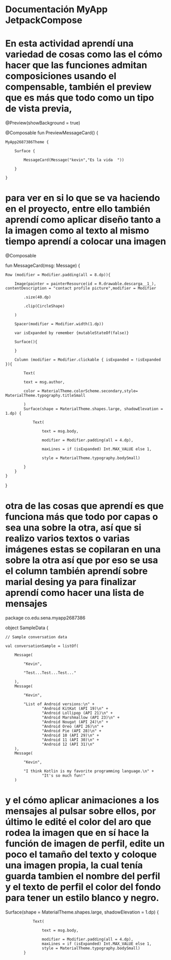 # Documentación MyApp JetpackCompose

# En esta actividad aprendí una variedad de cosas como las el cómo hacer que las funciones admitan composiciones usando el compensable, también el preview que es más que todo como un tipo de vista previa,

@Preview(showBackground = true)

@Composable
fun PreviewMessageCard() {

    MyApp2687386Theme {
    
        Surface {
        
            MessageCard(Message("kevin","Es la vida  "))
            
        }
        
    }  



# para ver en si lo que se va haciendo en el proyecto, entre ello también aprendí como aplicar diseño tanto a la imagen como al texto al mismo tiempo aprendí a colocar una imagen

@Composable

fun MessageCard(msg: Message) {

    Row (modifier = Modifier.padding(all = 8.dp)){
    
        Image(painter = painterResource(id = R.drawable.descarga__1_), contentDescription = "contact profile picture",modifier = Modifier
        
            .size(40.dp)
            
            .clip(CircleShape)
            
        )
        
        Spacer(modifier = Modifier.width(1.dp))
        
        var isExpanded by remember {mutableStateOf(false)}
        
        Surface(){
        
        }

        Column (modifier = Modifier.clickable { isExpanded = !isExpanded }){
        
            Text(
            
            text = msg.author,
            
            color = MaterialTheme.colorScheme.secondary,style= MaterialTheme.typography.titleSmall
            
            )
            Surface(shape = MaterialTheme.shapes.large, shadowElevation = 1.dp) {
            
                Text(
                
                    text = msg.body,
                    
                    modifier = Modifier.padding(all = 4.dp),
                    
                    maxLines = if (isExpanded) Int.MAX_VALUE else 1,
                    
                    style = MaterialTheme.typography.bodySmall)
                    
            }
        }
    }
}


# otra de las cosas que aprendí es que funciona más que todo por capas o sea una sobre la otra, así que si realizo varios textos o varias imágenes estas se copilaran en una sobre la otra así que por eso se usa el column también aprendí sobre marial desing ya para finalizar aprendí como hacer una lista de mensajes

package co.edu.sena.myapp2687386

object SampleData {

    // Sample conversation data
    
    val conversationSample = listOf(
    
        Message(
        
            "Kevin",
            
            "Test...Test...Test..."
            
        ),
        Message(
        
            "Kevin",
            
            "List of Android versions:\n" +
                    "Android KitKat (API 19)\n" +
                    "Android Lollipop (API 21)\n" +
                    "Android Marshmallow (API 23)\n" +
                    "Android Nougat (API 24)\n" +
                    "Android Oreo (API 26)\n" +
                    "Android Pie (API 28)\n" +
                    "Android 10 (API 29)\n" +
                    "Android 11 (API 30)\n" +
                    "Android 12 (API 31)\n"
        ),
        Message(
        
            "Kevin",
            
            "I think Kotlin is my favorite programming language.\n" +
                    "It's so much fun!"
        )

# y el cómo aplicar animaciones a los mensajes al pulsar sobre ellos, por último le edité el color del aro que rodea la imagen que en sí hace la función de imagen de perfil, edite un poco el tamaño del texto y coloque una imagen propia, la cual tenía guarda tambien el nombre del perfil y el texto de perfil el color del fondo para tener un estilo blanco y negro.

Surface(shape = MaterialTheme.shapes.large, shadowElevation = 1.dp) {

                Text(
                
                    text = msg.body,
                    
                    modifier = Modifier.padding(all = 4.dp),
                    maxLines = if (isExpanded) Int.MAX_VALUE else 1,
                    style = MaterialTheme.typography.bodySmall)
            }

